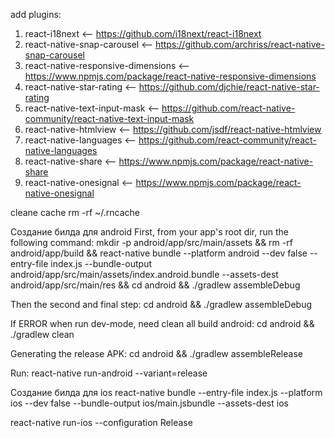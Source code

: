 add plugins: 

1) react-i18next <-- https://github.com/i18next/react-i18next
2) react-native-snap-carousel <-- https://github.com/archriss/react-native-snap-carousel
3) react-native-responsive-dimensions <-- https://www.npmjs.com/package/react-native-responsive-dimensions
4) react-native-star-rating <-- https://github.com/djchie/react-native-star-rating
5) react-native-text-input-mask <-- https://github.com/react-native-community/react-native-text-input-mask
6) react-native-htmlview <-- https://github.com/jsdf/react-native-htmlview
7) react-native-languages <-- https://github.com/react-community/react-native-languages
8) react-native-share <-- https://www.npmjs.com/package/react-native-share
9) react-native-onesignal <-- https://www.npmjs.com/package/react-native-onesignal

cleane cache rm -rf ~/.rncache

Создание билда для android
First, from your app's root dir, run the following command:
mkdir -p android/app/src/main/assets && rm -rf android/app/build && react-native bundle --platform android --dev false --entry-file index.js --bundle-output android/app/src/main/assets/index.android.bundle --assets-dest android/app/src/main/res && cd android && ./gradlew assembleDebug

Then the second and final step:
cd android && ./gradlew assembleDebug

If ERROR when run dev-mode, need clean all build android:
cd android && ./gradlew clean

Generating the release APK:
cd android && ./gradlew assembleRelease

Run: react-native run-android --variant=release

Создание билда для ios
react-native bundle --entry-file index.js --platform ios --dev false --bundle-output ios/main.jsbundle --assets-dest ios

react-native run-ios --configuration Release